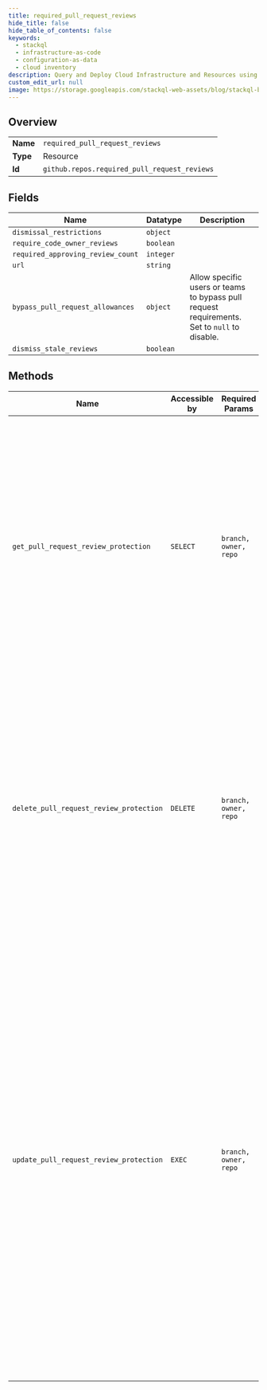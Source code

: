 ```yaml
---
title: required_pull_request_reviews
hide_title: false
hide_table_of_contents: false
keywords:
  - stackql
  - infrastructure-as-code
  - configuration-as-data
  - cloud inventory
description: Query and Deploy Cloud Infrastructure and Resources using SQL
custom_edit_url: null
image: https://storage.googleapis.com/stackql-web-assets/blog/stackql-blog-post-featured-image.png
---
```

  
    

## Overview
<table><tbody>
<tr><td><b>Name</b></td><td><code>required_pull_request_reviews</code></td></tr>
<tr><td><b>Type</b></td><td>Resource</td></tr>
<tr><td><b>Id</b></td><td><code>github.repos.required_pull_request_reviews</code></td></tr>
</tbody></table>

## Fields
| Name | Datatype | Description |
| ---- | -------- | ----------- |
| `dismissal_restrictions` | `object` |  |
| `require_code_owner_reviews` | `boolean` |  |
| `required_approving_review_count` | `integer` |  |
| `url` | `string` |  |
| `bypass_pull_request_allowances` | `object` | Allow specific users or teams to bypass pull request requirements. Set to `null` to disable. |
| `dismiss_stale_reviews` | `boolean` |  |
## Methods
| Name | Accessible by | Required Params | Description |
| ---- | ------------- | --------------- | ----------- |
| `get_pull_request_review_protection` | `SELECT` | `branch, owner, repo` | Protected branches are available in public repositories with GitHub Free and GitHub Free for organizations, and in public and private repositories with GitHub Pro, GitHub Team, GitHub Enterprise Cloud, and GitHub Enterprise Server. For more information, see [GitHub's products](https://docs.github.com/github/getting-started-with-github/githubs-products) in the GitHub Help documentation. |
| `delete_pull_request_review_protection` | `DELETE` | `branch, owner, repo` | Protected branches are available in public repositories with GitHub Free and GitHub Free for organizations, and in public and private repositories with GitHub Pro, GitHub Team, GitHub Enterprise Cloud, and GitHub Enterprise Server. For more information, see [GitHub's products](https://docs.github.com/github/getting-started-with-github/githubs-products) in the GitHub Help documentation. |
| `update_pull_request_review_protection` | `EXEC` | `branch, owner, repo` | Protected branches are available in public repositories with GitHub Free and GitHub Free for organizations, and in public and private repositories with GitHub Pro, GitHub Team, GitHub Enterprise Cloud, and GitHub Enterprise Server. For more information, see [GitHub's products](https://docs.github.com/github/getting-started-with-github/githubs-products) in the GitHub Help documentation.<br /><br />Updating pull request review enforcement requires admin or owner permissions to the repository and branch protection to be enabled.<br /><br />**Note**: Passing new arrays of `users` and `teams` replaces their previous values. |
